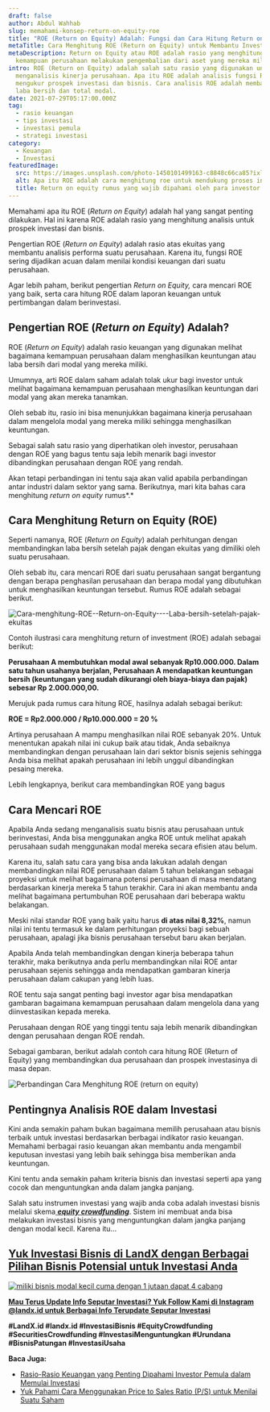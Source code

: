 ```yaml
---
draft: false
author: Abdul Wahhab
slug: memahami-konsep-return-on-equity-roe
title: "ROE (Return on Equity) Adalah: Fungsi dan Cara Hitung Return on Equity"
metaTitle: Cara Menghitung ROE (Return on Equity) untuk Membantu Investasi Anda
metaDescription: Return on Equity atau ROE adalah rasio yang menghitung
  kemampuan perusahaan melakukan pengembalian dari aset yang mereka miliki
intro: ROE (Return on Equity) adalah salah satu rasio yang digunakan untuk
  menganalisis kinerja perusahaan. Apa itu ROE adalah analisis fungsi ROE untuk
  mengukur prospek investasi dan bisnis. Cara analisis ROE adalah membandingkan
  laba bersih dan total modal.
date: 2021-07-29T05:17:00.000Z
tag:
  - rasio keuangan
  - tips investasi
  - investasi pemula
  - strategi investasi
category:
  - Keuangan
  - Investasi
featuredImage:
  src: https://images.unsplash.com/photo-1450101499163-c8848c66ca85?ixlib=rb-1.2.1&ixid=MnwxMjA3fDB8MHxwaG90by1wYWdlfHx8fGVufDB8fHx8&auto=format&fit=crop&w=1470&q=80
  alt: Apa itu ROE adalah cara menghitung roe untuk mendukung proses investasi Anda
  title: Return on equity rumus yang wajib dipahami oleh para investor
---
```

Memahami apa itu ROE (*Return on Equity*) adalah hal yang sangat penting dilakukan. Hal ini karena ROE adalah rasio yang menghitung analisis untuk prospek investasi dan bisnis. 

Pengertian ROE (*Return on Equity*) adalah rasio atas ekuitas yang membantu analisis performa suatu perusahaan. Karena itu, fungsi ROE sering dijadikan acuan dalam menilai kondisi keuangan dari suatu perusahaan.

Agar lebih paham, berikut pengertian *Return on Equity,* cara mencari ROE yang baik, serta cara hitung ROE dalam laporan keuangan untuk pertimbangan dalam berinvestasi.

## Pengertian ROE (*Return on Equity*) Adalah?

ROE (*Return on Equity*) adalah rasio keuangan yang digunakan melihat bagaimana kemampuan perusahaan dalam menghasilkan keuntungan atau laba bersih dari modal yang mereka miliki. 

Umumnya, arti ROE dalam saham adalah tolak ukur bagi investor untuk melihat bagaimana kemampuan perusahaan menghasilkan keuntungan dari modal yang akan mereka tanamkan. 

Oleh sebab itu, rasio ini bisa menunjukkan bagaimana kinerja perusahaan dalam mengelola modal yang mereka miliki sehingga menghasilkan keuntungan.

Sebagai salah satu rasio yang diperhatikan oleh investor, perusahaan dengan ROE yang bagus tentu saja lebih menarik bagi investor dibandingkan perusahaan dengan ROE yang rendah.

Akan tetapi perbandingan ini tentu saja akan valid apabila perbandingan antar industri dalam sektor yang sama. Berikutnya, mari kita bahas cara menghitung *return on equity* rumus*.*

## Cara Menghitung Return on Equity (ROE)

Seperti namanya, ROE (*Return on Equity*) adalah perhitungan dengan membandingkan laba bersih setelah pajak dengan ekuitas yang dimiliki oleh suatu perusahaan.

Oleh sebab itu, cara mencari ROE dari suatu perusahaan sangat bergantung dengan berapa penghasilan perusahaan dan berapa modal yang dibutuhkan untuk menghasilkan keuntungan tersebut. Rumus ROE adalah sebagai berikut.

![Cara-menghitung-ROE--Return-on-Equity----Laba-bersih-setelah-pajak-ekuitas](https://accountgram-production.sfo2.cdn.digitaloceanspaces.com/landx_ghost/2021/09/Cara-menghitung-ROE--Return-on-Equity----Laba-bersih-setelah-pajak-ekuitas.png "Cara menghitung ROE (return on equity) agar analisis investasi menjadi lebih mudah")

Contoh ilustrasi cara menghitung return of investment (ROE) adalah sebagai berikut:

**Perusahaan A membutuhkan modal awal sebanyak Rp10.000.000. Dalam satu tahun usahanya berjalan, Perusahaan A mendapatkan keuntungan bersih (keuntungan yang sudah dikurangi oleh biaya-biaya dan pajak) sebesar Rp 2.000.000,00.**

Merujuk pada rumus cara hitung ROE, hasilnya adalah sebagai berikut:

**ROE = Rp2.000.000 / Rp10.000.000 = 20 %**

Artinya perusahaan A mampu menghasilkan nilai ROE sebanyak 20%. Untuk menentukan apakah nilai ini cukup baik atau tidak, Anda sebaiknya membandingkan dengan perusahaan lain dari sektor bisnis sejenis sehingga Anda bisa melihat apakah perusahaan ini lebih unggul dibandingkan pesaing mereka.

Lebih lengkapnya, berikut cara membandingkan ROE yang bagus

## Cara Mencari ROE

Apabila Anda sedang menganalisis suatu bisnis atau perusahaan untuk berinvestasi, Anda bisa menggunakan angka ROE untuk melihat apakah perusahaan sudah menggunakan modal mereka secara efisien atau belum.

Karena itu, salah satu cara yang bisa anda lakukan adalah dengan membandingkan nilai ROE perusahaan dalam 5 tahun belakangan sebagai proyeksi untuk melihat bagaimana potensi perusahaan di masa mendatang berdasarkan kinerja mereka 5 tahun terakhir. Cara ini akan membantu anda melihat bagaimana pertumbuhan ROE perusahaan dari beberapa waktu belakangan.

Meski nilai standar ROE yang baik yaitu harus **di atas nilai 8,32%**, namun nilai ini tentu termasuk ke dalam perhitungan proyeksi bagi sebuah perusahaan, apalagi jika bisnis perusahaan tersebut baru akan berjalan.

Apabila Anda telah membandingkan dengan kinerja beberapa tahun terakhir, maka berikutnya anda perlu membandingkan nilai ROE antar perusahaan sejenis sehingga anda mendapatkan gambaran kinerja perusahaan dalam cakupan yang lebih luas.

ROE tentu saja sangat penting bagi investor agar bisa mendapatkan gambaran bagaimana kemampuan perusahaan dalam mengelola dana yang diinvestasikan kepada mereka.

Perusahaan dengan ROE yang tinggi tentu saja lebih menarik dibandingkan dengan perusahaan dengan ROE rendah.

Sebagai gambaran, berikut adalah contoh cara hitung ROE (Return of Equity) yang membandingkan dua perusahaan dan prospek investasinya di masa depan.

![Perbandingan Cara Menghitung ROE (return on equity) ](https://media.discordapp.net/attachments/977943413909487668/995387415000776766/Revenue_Stream_dalam_BMC.PNG "Perbandingan Cara Menghitung ROE (return on equity) ")

## Pentingnya Analisis ROE dalam Investasi

Kini anda semakin paham bukan bagaimana memilih perusahaan atau bisnis terbaik untuk investasi berdasarkan berbagai indikator rasio keuangan. Memahami berbagai rasio keuangan akan membantu anda mengambil keputusan investasi yang lebih baik sehingga bisa memberikan anda keuntungan.

Kini tentu anda semakin paham kriteria bisnis dan investasi seperti apa yang cocok dan menguntungkan anda dalam jangka panjang.

Salah satu instrumen investasi yang wajib anda coba adalah investasi bisnis melalui skema[ ***equity crowdfunding***](https://landx.id/). Sistem ini membuat anda bisa melakukan investasi bisnis yang menguntungkan dalam jangka panjang dengan modal kecil. Karena itu…

## **[Yuk Investasi Bisnis di LandX dengan Berbagai Pilihan Bisnis Potensial untuk Investasi Anda](https://landx.id/project/?utm_source=Blog&utm_medium=organic+keyword&utm_campaign=blog&utm_id=Blog)**

[![miliki bisnis modal kecil cuma dengan 1 jutaan dapat 4 cabang ](https://accountgram-production.sfo2.cdn.digitaloceanspaces.com/landx_ghost/2021/11/jadi-owner-bisnis-hanya-1-jutaan-dengan-cuan-yang-sangat-menjanjikan.png)](https://landx.id/project/?utm_source=Blog&utm_medium=organic+keyword&utm_campaign=blog&utm_id=Blog)

**[Mau Terus Update Info Seputar Investasi? Yuk Follow Kami di Instagram @landx.id untuk Berbagai Info Terupdate Seputar Investasi](https://instagram.com/landx.id?utm_medium=copy_link)**

**\#LandX.id    #landx.id    #InvestasiBisnis     #EquityCrowdfunding   #SecuritiesCrowdfunding #InvestasiMenguntungkan    #Urundana     #BisnisPatungan    #InvestasiUsaha**

**Baca Juga:**

* [Rasio-Rasio Keuangan yang Penting Dipahami Investor Pemula dalam Memulai Investasi](https://landx.id/blog/rasio-rasio-keuangan-yang-penting-dalam-investasi/)
* [Yuk Pahami Cara Menggunakan Price to Sales Ratio (P/S) untuk Menilai Suatu Saham](https://landx.id/blog/price-to-sales-ratio-adalah/)
